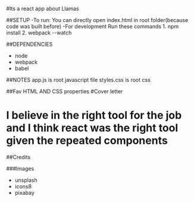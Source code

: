 #Its a react app about Llamas

##SETUP
-To run: You can directly open index.html in root folder(because code was built before)
-For development
 Run these commands 
	1. npm install
	2. webpack --watch

##DEPENDENCIES
- node
- webpack
- babel

##NOTES
app.js is root javascript file
styles.css is root css


##Fav HTML AND CSS properties
#Cover letter
# I believe in the right tool for the job and I think react was the right tool given the repeated components


##Credits

###Images

* unsplash
* icons8
* pixabay